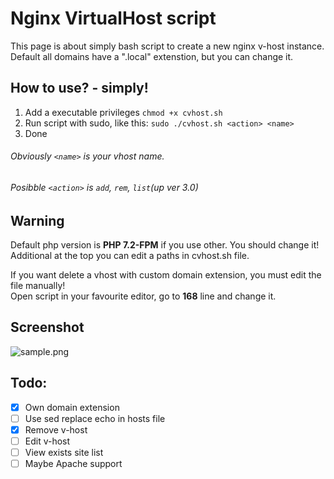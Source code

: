 # Nginx VirtualHost script
This page is about simply bash script to create a new nginx v-host instance.<br>
Default all domains have a ".local" extenstion, but you can change it.

## How to use? - simply!
1. Add a executable privileges `chmod +x cvhost.sh`
2. Run script with sudo, like this:
`sudo ./cvhost.sh <action> <name>`
3. Done

###### Obviously `<name>` is your vhost name. ######
###### Posibble `<action>` is `add`, `rem`, `list`(up ver 3.0) ######

## Warning
Default php version is **PHP 7.2-FPM** if you use other. You should change it!<br>
Additional at the top you can edit a paths in cvhost.sh file.

If you want delete a vhost with custom domain extension, you must edit the file manually!  
Open script in your favourite editor, go to **168** line and change it.

## Screenshot
![sample.png](https://github.com/r0v/Nginx-vHost/blob/master/sample.png)

## Todo:
- [X] Own domain extension
- [ ] Use sed replace echo in hosts file
- [X] Remove v-host
- [ ] Edit v-host
- [ ] View exists site list
- [ ] Maybe Apache support
